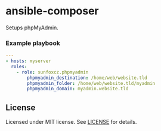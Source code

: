 # ansible-composer

Setups phpMyAdmin.

### Example playbook
```yaml
---
- hosts: myserver
  roles:
    - role: sunfoxcz.phpmyadmin
        phpmyadmin_destination: /home/web/website.tld
        phpmyadmin_folder: /home/web/website.tld/myadmin
        phpmyadmin_domain: myadmin.website.tld
```

## License

Licensed under MIT license. See [LICENSE](LICENSE.md) for details.
